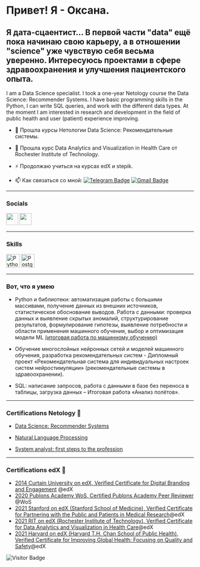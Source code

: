 Привет! Я - Оксана.
====================================

Я дата-сцаентист... В первой части "data" ещё пока начинаю свою карьеру, а в отношении "science" уже чувствую себя весьма уверенно. Интересуюсь проектами в сфере здравоохранения и улучшения пациентского опыта. 
--------------

I am a Data Science specialist. I took a one-year Netology course the Data Science: Recommender Systems. I have basic programming skills in the Python, I can write SQL queries, and work with the different data types. At the moment I am interested in research and development in the field of public health and user (patient) experience improving.

- :telescope: Прошла курсы Нетологии Data Science: Рекомендательные системы. 

- :seedling: Прошла курс Data Analytics and Visualization in Health Care от Rochester Institute of Technology.

- :zap: Продолжаю учиться на курсах edX и stepik.

- :mailbox: Как связаться со мной: [![Telegram Badge](https://img.shields.io/badge/-ozabelina-blue?style=flat&logo=Telegram&logoColor=white)](https://t.me/ozabelina) [![Gmail Badge](https://img.shields.io/badge/-Gmail-red?style=flat&logo=Gmail&logoColor=white)](mailto:ksenz2001@gmail.com)

---

### Socials

<p align="left"> <a href="https://www.github.com/ksenz2001" target="_blank" rel="noreferrer"><img src="https://raw.githubusercontent.com/danielcranney/readme-generator/main/public/icons/socials/github.svg" width="32" height="32" /></a> <a href="https://www.linkedin.com/in/oxana-zabelina-a4105a13" target="_blank" rel="noreferrer"><img src="https://raw.githubusercontent.com/danielcranney/readme-generator/main/public/icons/socials/linkedin.svg" width="32" height="32" /></a></p>

---

### Skills

<p align="left">
<a href="https://www.python.org/" target="_blank" rel="noreferrer"><img src="https://raw.githubusercontent.com/danielcranney/readme-generator/main/public/icons/skills/python-colored.svg" width="36" height="36" alt="Python" /></a>
<a href="https://www.postgresql.org/" target="_blank" rel="noreferrer"><img src="https://raw.githubusercontent.com/danielcranney/readme-generator/main/public/icons/skills/postgresql-colored.svg" width="36" height="36" alt="PostgreSQL" /></a>
</p>

---

### Вот, что я умею

- Python и библиотеки: автоматизация работы с большими массивами, получение данных из внешних источников, статистическое обоснование выводов. Работа с данными: проверка данных и выявление скрытых аномалий, структурирование результатов, формулирование гипотезы, выявление потребности и области применения машинного обучения, выбор и оптимизация модели ML [(итоговая работа по машинному обучению)](https://github.com/ksenz2001/ksenz2001/blob/64a97687d18f118a86d3384b42ee7138c0c35e7e/ML.ipynb)

- Обучение многослойных нейронных сетей и моделей машинного обучения, разработка рекомендательных систем - Дипломный проект «Рекомендательная система для индивидуальных настроек систем нейростимуляции» (рекомендательные системы в здравоохранении). 

- SQL: написание запросов, работа с данными в базе без переноса в таблицы, загрузка данных – Итоговая работа «Анализ полётов».

---

### Certifications Netology 📜

- [Data Science: Recommender Systems](https://github.com/ksenz2001/documents/blob/main/Netology_DataScience.pdf)

- [Natural Language Processing](https://github.com/ksenz2001/documents/blob/main/%D0%9D%D0%B5%D1%82%D0%BE%D0%BB%D0%BE%D0%B3%D0%B8%D1%8F_NLP.pdf)

- [System analyst: first steps to the profession](https://github.com/ksenz2001/documents/blob/main/%D0%9D%D0%B5%D1%82%D0%BE%D0%BB%D0%BE%D0%B3%D0%B8%D1%8F_%D0%A1%D0%B8%D1%81%D1%82%D0%B5%D0%BC%D0%BD%D1%8B%D0%B9%20%D0%90%D0%BD%D0%B0%D0%BB%D0%B8%D1%82%D0%B8%D0%BA.pdf)

---

### Certifications edX 📜

- [2014 Curtain University on edX, Verified Certificate for Digital Branding and Engagement](https://courses.edx.org/certificates/9768e28390b44ab0b4d82f13fa954a6c?_gl=1*1m7c790*_ga*NjgzMjExNTc1LjE2ODE3NjIyNDA.*_ga_D3KS4KMDT0*MTY4MjI3NDE5OC41LjEuMTY4MjI3NDMxMi4wLjAuMA) @edX
- [2020 Publons Academy WoS, Certified Publons Academy Peer Reviewer ](https://github.com/ksenz2001/documents/blob/95a82c1ed873040430f653cb37c330d807715d31/Publons%20Academy%20Graduation%20Certificate.pdf) @WoS
- [2021 Stanford on edX (Stanford School of Medicine), Verified Certificate for Partnering with the Public and Patients in Medical Research](https://courses.edx.org/certificates/01e830d7be014bfda6849f7600fd31e7?_gl=1*6huae9*_ga*NjgzMjExNTc1LjE2ODE3NjIyNDA.*_ga_D3KS4KMDT0*MTY4MjM1NzYxMS45LjAuMTY4MjM1NzYxMS4wLjAuMA)@edX
- [2021 RIT on edX (Rochester Institute of Technology), Verified Certificate for Data Analytics and Visualization in Health Care](https://courses.edx.org/certificates/856a1688387c4ea78a2cb094f9c9b1f2?_gl=1*klh21a*_ga*NjgzMjExNTc1LjE2ODE3NjIyNDA.*_ga_D3KS4KMDT0*MTY4MjM1NzYxMS45LjEuMTY4MjM1NzY0NS4wLjAuMA)@edX 
- [2021 Harvard on edX (Harvard T.H. Chan School of Public Health), Verified Certificate for Improving Global Health: Focusing on Quality and Safety](https://courses.edx.org/certificates/c75c334f4f9e44538e43e63fb2ee166d?_gl=1*wwqz7v*_ga*NjgzMjExNTc1LjE2ODE3NjIyNDA.*_ga_D3KS4KMDT0*MTY4MjI4MzUxMC42LjEuMTY4MjI4MzUyOC4wLjAuMA)@edX

![Visitor Badge](https://visitor-badge.laobi.icu/badge?page_id=ksenz2001)
